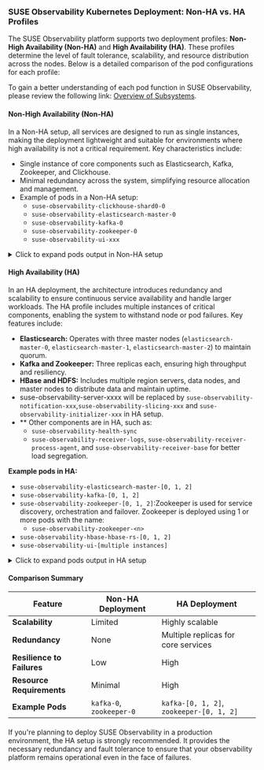 
### **SUSE Observability Kubernetes Deployment: Non-HA vs. HA Profiles**

The SUSE Observability platform supports two deployment profiles: **Non-High Availability (Non-HA)** and **High Availability (HA)**. These profiles determine the level of fault tolerance, scalability, and resource distribution across the nodes. Below is a detailed comparison of the pod configurations for each profile:

To gain a better understanding of each pod function in SUSE Observability, please review the following link: [Overview of Subsystems](https://docs.stackstate.com/self-hosted-setup/install-stackstate/troubleshooting/advanced-troubleshooting#overview-of-subsystems).

#### **Non-High Availability (Non-HA)**
In a Non-HA setup, all services are designed to run as single instances, making the deployment lightweight and suitable for environments where high availability is not a critical requirement. Key characteristics include:

- Single instance of core components such as Elasticsearch, Kafka, Zookeeper, and Clickhouse.
- Minimal redundancy across the system, simplifying resource allocation and management.
- Example of pods in a Non-HA setup:
  - `suse-observability-clickhouse-shard0-0`
  - `suse-observability-elasticsearch-master-0`
  - `suse-observability-kafka-0`
  - `suse-observability-zookeeper-0`
  - `suse-observability-ui-xxx`
<details>
  <summary>Click to expand pods output in Non-HA setup</summary>

  ```bash
NAME                                                              READY   STATUS    RESTARTS        AGE
suse-observability-clickhouse-shard0-0                            2/2     Running   0               2d22h
suse-observability-correlate-d5dc56d8b-5t6lf                      1/1     Running   0               2d18h
suse-observability-e2es-754f9c858-sjfz6                           1/1     Running   0               2d22h
suse-observability-elasticsearch-master-0                         1/1     Running   0               2d22h
suse-observability-hbase-stackgraph-0                             1/1     Running   0               2d22h
suse-observability-hbase-tephra-0                                 1/1     Running   0               2d22h
suse-observability-kafka-0                                        2/2     Running   0               2d22h
suse-observability-kafkaup-operator-kafkaup-7c57c5bdbf-zksfr      1/1     Running   0               2d22h
suse-observability-otel-collector-0                               1/1     Running   0               2d22h
suse-observability-prometheus-elasticsearch-exporter-765cd6w5sl   1/1     Running   0               2d22h
suse-observability-receiver-759754bb48-ttbg7                      1/1     Running   0               2d18h
suse-observability-router-7cbfd778d9-hkckv                        1/1     Running   0               2d22h
suse-observability-server-86f4649d4b-r82tp                        1/1     Running   0               2d18h
suse-observability-ui-56c7df6cd7-qlss2                            2/2     Running   0               2d22h
suse-observability-victoria-metrics-0-0                           1/1     Running   0               2d22h
suse-observability-vmagent-0                                      1/1     Running   0               2d22h
suse-observability-zookeeper-0                                    1/1     Running   0               2d22h

```
</details>

#### **High Availability (HA)**
In an HA deployment, the architecture introduces redundancy and scalability to ensure continuous service availability and handle larger workloads. 
The HA profile includes multiple instances of critical components, enabling the system to withstand node or pod failures. Key features include:

- **Elasticsearch:** Operates with three master nodes (`elasticsearch-master-0`, `elasticsearch-master-1`, `elasticsearch-master-2`) to maintain quorum.
- **Kafka and Zookeeper:** Three replicas each, ensuring high throughput and resiliency.
- **HBase and HDFS:** Includes multiple region servers, data nodes, and master nodes to distribute data and maintain uptime.
- suse-observability-server-xxxx will be replaced by `suse-observability-notification-xxx`,`suse-observability-slicing-xxx` and `suse-observability-initializer-xxx` in HA setup.
- ** Other components are in HA, such as:
  - `suse-observability-health-sync`
  - `suse-observability-receiver-logs`, `suse-observability-receiver-process-agent`, and `suse-observability-receiver-base` for better load segregation.

**Example pods in HA:**
- `suse-observability-elasticsearch-master-[0, 1, 2]`
- `suse-observability-kafka-[0, 1, 2]`
- `suse-observability-zookeeper-[0, 1, 2]`:Zookeeper is used for service discovery, orchestration and failover. Zookeeper is deployed using 1 or more pods with the name:
  - `suse-observability-zookeeper-<n>`
- `suse-observability-hbase-hbase-rs-[0, 1, 2]`
- `suse-observability-ui-[multiple instances]`

<details>
  <summary>Click to expand pods output in HA setup</summary>

  ```bash
  NAME                                                              READY   STATUS    RESTARTS      AGE
  suse-observability-agent-checks-agent-95ff66f4c-l974n             1/1     Running   0             10m
  suse-observability-agent-cluster-agent-7b85bc7857-kv5fw           1/1     Running   0             10m
  suse-observability-agent-logs-agent-4ppw7                         1/1     Running   0             10m
  suse-observability-agent-logs-agent-x9jn8                         1/1     Running   0             10m
  suse-observability-agent-node-agent-8nf87                         2/2     Running   0             10m
  suse-observability-agent-node-agent-gvqdp                         2/2     Running   0             10m
  suse-observability-api-7d796dcf9b-qkf9q                           1/1     Running   0             36m
  suse-observability-checks-589488bd64-sfw6j                        1/1     Running   0             15m
  suse-observability-clickhouse-shard0-0                            2/2     Running   0             35m
  suse-observability-correlate-5cbbb98d46-pwdx6                     1/1     Running   0             33m
  suse-observability-correlate-5cbbb98d46-rjfl5                     1/1     Running   0             36m
  suse-observability-correlate-5cbbb98d46-tcpn6                     1/1     Running   0             32m
  suse-observability-e2es-7649f4fdb4-st4rx                          1/1     Running   0             36m
  suse-observability-elasticsearch-master-0                         1/1     Running   0             15m
  suse-observability-elasticsearch-master-1                         1/1     Running   0             15m
  suse-observability-elasticsearch-master-2                         1/1     Running   0             15m
  suse-observability-hbase-hbase-master-0                           1/1     Running   0             34m
  suse-observability-hbase-hbase-master-1                           1/1     Running   0             35m
  suse-observability-hbase-hbase-rs-0                               1/1     Running   0             34m
  suse-observability-hbase-hbase-rs-1                               1/1     Running   0             34m
  suse-observability-hbase-hbase-rs-2                               1/1     Running   0             35m
  suse-observability-hbase-hdfs-dn-0                                1/1     Running   0             32m
  suse-observability-hbase-hdfs-dn-1                                1/1     Running   0             33m
  suse-observability-hbase-hdfs-dn-2                                1/1     Running   0             35m
  suse-observability-hbase-hdfs-nn-0                                1/1     Running   0             34m
  suse-observability-hbase-hdfs-snn-0                               1/1     Running   0             34m
  suse-observability-hbase-tephra-0                                 1/1     Running   0             34m
  suse-observability-hbase-tephra-1                                 1/1     Running   0             35m
  suse-observability-health-sync-8cb88d7d-c62j4                     1/1     Running   0             15m
  suse-observability-initializer-7d487dffb7-l858s                   1/1     Running   0             35m
  suse-observability-kafka-0                                        2/2     Running   0             33m
  suse-observability-kafka-1                                        2/2     Running   0             34m
  suse-observability-kafka-2                                        2/2     Running   0             35m
  suse-observability-kafkaup-operator-kafkaup-7c57c5bdbf-j8hlr      1/1     Running   0             43m
  suse-observability-notification-5d999c4d5b-4j8s5                  1/1     Running   0             35m
  suse-observability-otel-collector-0                               1/1     Running   0             43m
  suse-observability-prometheus-elasticsearch-exporter-54cc6lbhf5   1/1     Running   0             43m
  suse-observability-receiver-base-54b66d775d-q6ftf                 1/1     Running   0             36m
  suse-observability-receiver-logs-6d557fd5f5-bv4tt                 1/1     Running   0             36m
  suse-observability-receiver-process-agent-7d4f8bc7c5-7bc7m        1/1     Running   0             36m
  suse-observability-router-bd8d7b544-68dr8                         1/1     Running   0             43m
  suse-observability-slicing-74bfddd9b9-wnh6q                       1/1     Running   0             35m
  suse-observability-state-5d9bd7f694-ddzzl                         1/1     Running   0             36m
  suse-observability-sync-7fbb946b4b-mddrm                          1/1     Running   0             36m
  suse-observability-ui-7c548d877c-48ndx                            2/2     Running   0             43m
  suse-observability-ui-7c548d877c-7ss4g                            2/2     Running   0             43m
  suse-observability-victoria-metrics-0-0                           1/1     Running   0             35m
  suse-observability-victoria-metrics-1-0                           1/1     Running   0             21m
  suse-observability-vmagent-0                                      1/1     Running   0             22m
  suse-observability-zookeeper-0                                    1/1     Running   0             35m
  suse-observability-zookeeper-1                                    1/1     Running   0             35m
  suse-observability-zookeeper-2                                    1/1     Running   0             35m

```
</details>

#### **Comparison Summary**

| Feature                        | Non-HA Deployment                 | HA Deployment                      |
|--------------------------------|------------------------------------|------------------------------------|
| **Scalability**                | Limited                           | Highly scalable                    |
| **Redundancy**                 | None                              | Multiple replicas for core services |
| **Resilience to Failures**     | Low                               | High                               |
| **Resource Requirements**      | Minimal                           | High                               |
| **Example Pods**               | `kafka-0`, `zookeeper-0`          | `kafka-[0, 1, 2]`, `zookeeper-[0, 1, 2]` |


####  
If you're planning to deploy SUSE Observability in a production environment, the HA setup is strongly recommended. It provides the necessary redundancy and fault tolerance to ensure that your observability platform remains operational even in the face of failures.
